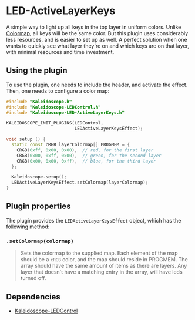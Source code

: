 # LED-ActiveLayerKeys

A simple way to light up all keys in the top layer in uniform colors. Unlike
[Colormap](Kaleidoscope-Colormap.md), all keys will be the same color. But this
plugin uses considerably less resources, and is easier to set up as well. A
perfect solution when one wants to quickly see what layer they're on and which
keys are on that layer, with minimal resources and time investment.

## Using the plugin

To use the plugin, one needs to include the header, and activate the effect.
Then, one needs to configure a color map:

```c++
#include "Kaleidoscope.h"
#include "Kaleidoscope-LEDControl.h"
#include "Kaleidoscope-LED-ActiveLayerKeys.h"

KALEIDOSCOPE_INIT_PLUGINS(LEDControl,
                          LEDActiveLayerKeysEffect);

void setup () {
  static const cRGB layerColormap[] PROGMEM = {
    CRGB(0xff, 0x00, 0x00),  // red, for the first layer
    CRGB(0x00, 0xff, 0x00),  // green, for the second layer
    CRGB(0x00, 0x00, 0xff),  // blue, for the third layer
  };

  Kaleidoscope.setup();
  LEDActiveLayerKeysEffect.setColormap(layerColormap);
}
```

## Plugin properties

The plugin provides the `LEDActiveLayerKeysEffect` object, which has the following
method:

### `.setColormap(colormap)`

> Sets the colormap to the supplied map. Each element of the map should be a
> `cRGB` color, and the map should reside in PROGMEM. The array should have the
> same amount of items as there are layers. Any layer that doesn't have a
> matching entry in the array, will have leds turned off.

## Dependencies

* [Kaleidoscope-LEDControl](Kaleidoscope-LEDControl.md)

